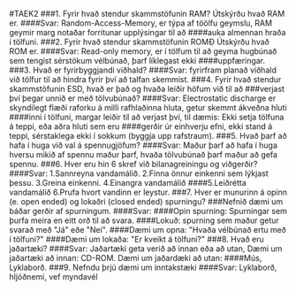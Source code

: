 #TAEK2
###1. Fyrir hvað stendur skammstöfunin RAM? Útskýrðu hvað RAM er.
####Svar: Random-Access-Memory, er týpa af töölfu geymslu, RAM geymir marg notaðar forritunar upplýsingar til að
####auka almennan hraða í tölfuni.
###2. Fyrir hvað stendur skammstöfunin ROMÐ Útskýrðu hvað ROM er.
####Svar: Read-only memory, er í tölfum til að geyma hugbúnað sem tengist sérstökum vélbúnað, þarf líklegast ekki
####uppfæringar.
###3. Hvað er fyrirbyggjandi viðhald?
####Svar: fyrirfram planað viðhald við tölfur til að hindra fyrir því að talfan skemmist.
###4. Fyrir hvað stendur skammstöfunin ESD, hvað er það og hvaða leiðir höfum við til að
###verjast því þegar unnið er með tölvubúnað?
####Svar: Electrostatic discharge er skyndilegt flæði raforku á milli rafhlaðinna hluta, getur skemmt ákveðna hluti
####inni í tölfuni, margar leiðir til að verjast því, til dæmis: Ekki setja tölfuna á teppi, eða aðra hluti sem eru
####gerðir úr einhverju efni, ekki stand á teppi, sérstaklega ekki í sokkum (byggja upp rafstraum).
###5. Hvað þarf að hafa í huga við val á spennugjöfum?
####Svar: Maður þarf að hafa í huga hversu mikið af spennu maður þarf, hvaða tölvubúnað þarf maður að gefa spennu.
###6. Hver eru hin 6 skref við bilanagreiningu og viðgerðir?
####Svar: 1.Sannreyna vandamálið. 2.Finna önnur einkenni sem lýkjast þessu. 3.Greina einkenni. 4.Einangra vandamálið
####5.Leiðrétta vandamálið 6.Prufa hvort vandinn er leystur.
###7. Hver er munurinn á opinn (e. open ended) og lokaðri (closed ended) spurningu?
###Nefnið dæmi um báðar gerðir af spurningum.
####Svar: 
####Opin spurning: Spurningar sem þurfa meira en eitt orð til að svara.
####Lokuð: spurning sem maður getur svarað með "Já" eðe "Nei".
####Dæmi um opna: "Hvaða vélbúnað ertu með í tölfuni?"
####Dæmi um lokaða: "Er kveikt á tölfuni?"
###8. Hvað eru jaðartæki?
####Svar: Jaðartæki geta verið að innan eða að utan, Dæmi um jaðartæki að innan: CD-ROM. Dæmi um jaðardæki að utan: 
####Mús, Lyklaborð.
###9. Nefndu þrjú dæmi um inntakstæki
####Svar: Lyklaborð, hljóðnemi, vef myndavél


